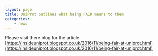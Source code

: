 ```yaml
---
layout: page
title: UniProt outlines what being FAIR means to them
categories:
    - news
---
```


Please visit there blog for the article: [https://insideuniprot.blogspot.co.uk/2016/11/being-fair-at-uniprot.html](https://insideuniprot.blogspot.co.uk/2016/11/being-fair-at-uniprot.html)